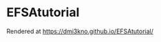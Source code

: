 
# EFSAtutorial

<!-- badges: start -->
<!-- badges: end -->

Rendered at https://dmi3kno.github.io/EFSAtutorial/

